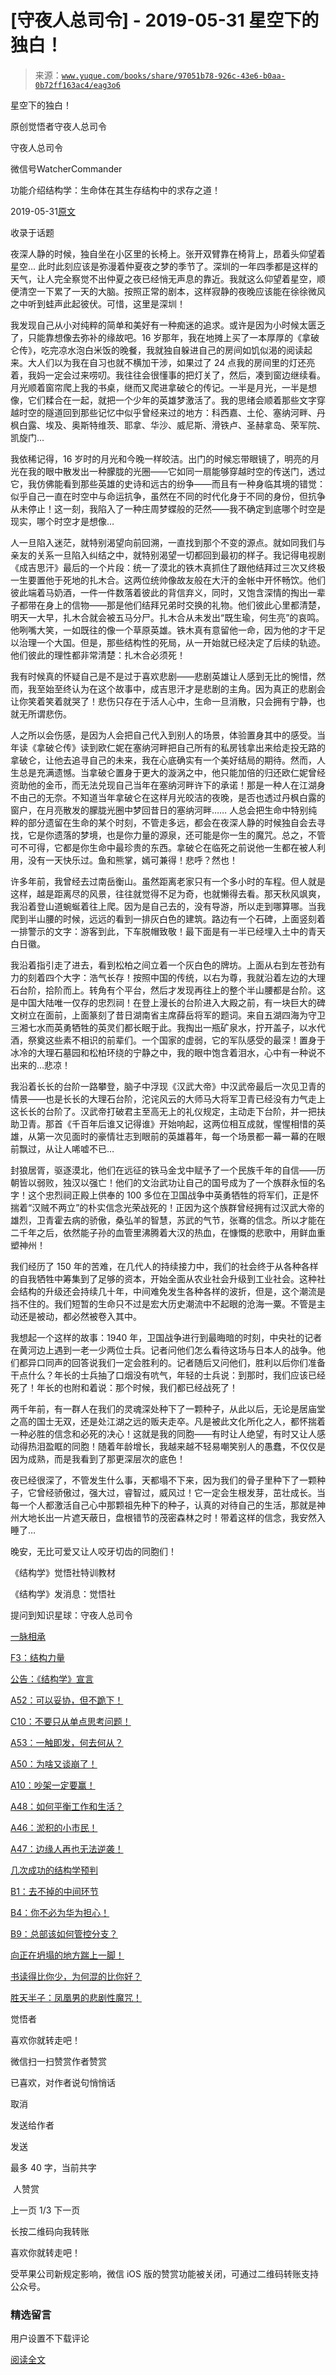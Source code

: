 # [守夜人总司令] - 2019-05-31 星空下的独白！

> 来源：[`www.yuque.com/books/share/97051b78-926c-43e6-b0aa-0b72ff163ac4/eag3o6`](https://www.yuque.com/books/share/97051b78-926c-43e6-b0aa-0b72ff163ac4/eag3o6)



星空下的独白！ 

原创觉悟者守夜人总司令 

守夜人总司令 

微信号WatcherCommander 

功能介绍结构学：生命体在其生存结构中的求存之道！ 

2019-05-31[原文](https://mp.weixin.qq.com/s?__biz=MzAxNDk1NjI2Mw==&mid=2247484550&idx=1&sn=fa82f3305cc05c03bebea3852dd822b6&chksm=9b8a270eacfdae181964706c9ba3ccde2a315f3f6e21011f6296b060e0e14384ad0485da97f9&scene=27#wechat_redirect&cpage=360) 

收录于话题 

夜深人静的时候，独自坐在小区里的长椅上。张开双臂靠在椅背上，昂着头仰望着星空… 此时此刻应该是弥漫着仲夏夜之梦的季节了。深圳的一年四季都是这样的天气，让人完全察觉不出仲夏之夜已经悄无声息的靠近。我就这么仰望着星空，顺便清空一下累了一天的大脑。按照正常的剧本，这样寂静的夜晚应该能在徐徐微风之中听到蛙声此起彼伏。可惜，这里是深圳！ 

我发现自己从小对纯粹的简单和美好有一种痴迷的追求。或许是因为小时候太匮乏了，只能靠想像去弥补的缘故吧。16 岁那年，我在地摊上买了一本厚厚的《拿破仑传》，吃完凉水泡白米饭的晚餐，我就独自躲进自己的房间如饥似渴的阅读起来。大人们以为我在自习也就不横加干涉，如果过了 24 点我的房间里的灯还亮着，我妈一定会过来唠叨。我往往会很懂事的把灯关了，然后，凑到窗边继续看。月光顺着窗帘爬上我的书桌，继而又爬进拿破仑的传记。一半是月光，一半是想像，它们糅合在一起，就把一个少年的英雄梦激活了。我的思绪会顺着那些文字穿越时空的隧道回到那些记忆中似乎曾经来过的地方：科西嘉、土伦、塞纳河畔、丹枫白露、埃及、奥斯特维茨、耶拿、华沙、威尼斯、滑铁卢、圣赫拿岛、荣军院、凯旋门… 

我依稀记得，16 岁时的月光和今晚一样皎洁。出门的时候忘带眼镜了，明亮的月光在我的眼中散发出一种朦胧的光圈——它如同一扇能够穿越时空的传送门，透过它，我仿佛能看到那些英雄的史诗和远古的纷争——而且有一种身临其境的错觉：似乎自己一直在时空中与命运抗争，虽然在不同的时代化身于不同的身份，但抗争从未停止！这一刻，我陷入了一种庄周梦蝶般的茫然——我不确定到底哪个时空是现实，哪个时空才是想像… 

人一旦陷入迷茫，就特别渴望向前回溯，一直找到那个不变的源点。就如同我们与亲友的关系一旦陷入纠结之中，就特别渴望一切都回到最初的样子。我记得电视剧《成吉思汗》最后的一个片段：统一了漠北的铁木真抓住了跟他结拜过三次又终极一生要置他于死地的扎木合。这两位统帅像故友般在大汗的金帐中开怀畅饮。他们彼此端着马奶酒，一件一件数落着彼此的背信弃义，同时，又饱含深情的掏出一辈子都带在身上的信物——那是他们结拜兄弟时交换的礼物。他们彼此心里都清楚，明天一大早，扎木合就会被五马分尸。扎木合从未发出“既生瑜，何生亮”的哀鸣。他咧嘴大笑，一如既往的像一个草原英雄。铁木真有意留他一命，因为他的才干足以治理一个大国。但是，那些结构性的死局，从一开始就已经决定了后续的轨迹。他们彼此的理性都非常清楚：扎木合必须死！ 

我有时候真的怀疑自己是不是过于喜欢悲剧——悲剧英雄让人感到无比的惋惜，然而，我至始至终认为在这个故事中，成吉思汗才是悲剧的主角。因为真正的悲剧会让你笑着笑着就哭了！悲伤只存在于活人心中，生命一旦消散，只会拥有宁静，也就无所谓悲伤。 

人之所以会伤感，是因为人会把自己代入到别人的场景，体验置身其中的感受。当年读《拿破仑传》读到欧仁妮在塞纳河畔把自己所有的私房钱拿出来给走投无路的拿破仑，让他去追寻自己的未来，我在心底确实有一个美好结局的期待。然而，人生总是充满遗憾。当拿破仑置身于更大的漩涡之中，他只能加倍的归还欧仁妮曾经资助他的金币，而无法兑现自己当年在塞纳河畔许下的承诺！那是一种人在江湖身不由己的无奈。不知道当年拿破仑在这样月光皎洁的夜晚，是否也透过丹枫白露的窗户，在月亮散发的朦胧光圈中梦回昔日的塞纳河畔…… 人总会把生命中特别纯粹的部分遗留在生命的某个时刻，不管走多远，都会在夜深人静的时候独自会去寻找，它是你遗落的梦境，也是你力量的源泉，还可能是你一生的魔咒。总之，不管可不可得，它都是你生命中最珍贵的东西。拿破仑在临死之前说他一生都在被人利用，没有一天快乐过。鱼和熊掌，嫣可兼得！悲呼？然也！ 

许多年前，我曾经去过南岳衡山。虽然距离老家只有一个多小时的车程。但人就是这样，越是距离尽的风景，往往就觉得不足为奇，也就懒得去看。那天秋风飒爽，我沿着登山道蜿蜒着往上爬。因为是自己去的，没有导游，所以走到哪算哪。当我爬到半山腰的时候，远远的看到一排灰白色的建筑。路边有一个石碑，上面竖刻着一排警示的文字：游客到此，下车脱帽致敬！最下面是有一半已经埋入土中的青天白日徽。 

我沿着指引走了进去，看到松柏之间立着一个灰白色的牌坊。上面从右到左苍劲有力的刻着四个大字：浩气长存！按照中国的传统，以右为尊，我就沿着左边的大理石台阶，拾阶而上。转角有个平台，然后才发现再往上的整个半山腰都是台阶。这是中国大陆唯一仅存的忠烈祠！在登上漫长的台阶进入大殿之前，有一块巨大的碑文树立在面前，上面篆刻了昔日湖南省主席薛岳将军的题词。来自五湖四海为守卫三湘七水而英勇牺牲的英灵们都长眠于此。我掏出一瓶矿泉水，拧开盖子，以水代酒，祭奠这些素不相识的前辈们。一个国家的虚弱，它的军队感受的最深！置身于冰冷的大理石墓园和松柏环绕的宁静之中，我的眼中饱含着泪水，心中有一种说不出来的…悲凉！ 

我沿着长长的台阶一路攀登，脑子中浮现《汉武大帝》中汉武帝最后一次见卫青的情景——也是长长的大理石台阶，沱诧风云的大师马大将军卫青已经没有力气走上这长长的台阶了。汉武帝打破君主至高无上的礼仪规定，主动走下台阶，并一把扶助卫青。那首《千百年后谁又记得谁》开始响起，这两位相互成就，惺惺相惜的英雄，从第一次见面时的豪情壮志到眼前的英雄暮年，每一个场景都一幕一幕的在眼前飘过，从让人唏嘘不已… 

封狼居胥，驱逐漠北，他们在远征的铁马金戈中赋予了一个民族千年的自信——历朝皆以弱败，独汉以强亡！他们的文治武功让自己的国号成为了一个族群永恒的名字！这个忠烈祠正殿上供奉的 100 多位在卫国战争中英勇牺牲的将军们，正是怀揣着“汉贼不两立”的朴实信念光荣战死的！正因为这个族群曾经拥有过汉武大帝的雄烈，卫青霍去病的骄傲，桑弘羊的智慧，苏武的气节，张骞的信念。所以才能在二千年之后，依然能子孙的血管里沸腾着大汉的热血，在慷慨的悲歌中，用鲜血重塑神州！ 

我们经历了 150 年的苦难，在几代人的持续接力中，我们的社会终于从各种各样的自我牺牲中筹集到了足够的资本，开始全面从农业社会升级到工业社会。这种社会结构的升级还会持续几十年，中间难免发生各种各样的波折，但是，这个潮流是挡不住的。我们短暂的生命只不过是宏大历史潮流中不起眼的沧海一粟。不管是主动还是被动，都必然被卷入其中。 

我想起一个这样的故事：1940 年，卫国战争进行到最晦暗的时刻，中央社的记者在黄河边上遇到一老一少两位士兵。记者问他们怎么看待这场与日本人的战争。他们都异口同声的回答说我们一定会胜利的。记者随后又问他们，胜利以后你们准备干点什么？年长的士兵抽了口烟没有吭气，年轻的士兵说：到那时，我们应该已经死了！年长的也附和着说：那个时候，我们都已经战死了！ 

两千年前，有一群人在我们的灵魂深处种下了一颗种子，从此以后，无论是居庙堂之高的国士无双，还是处江湖之远的贩夫走卒。凡是被此文化所化之人，都怀揣着一种必胜的信念和必死的决心！这就是我的同胞——有时让人绝望，有时又让人感动得热泪盈眶的同胞！随着年龄增长，我越来越不轻易嘲笑别人的愚蠢，不仅仅是因为成熟，而是我看到了那更深层次的底色！ 

夜已经很深了，不管发生什么事，天都塌不下来，因为我们的骨子里种下了一颗种子，它曾经骄傲过，强大过，睿智过，威风过！它一定会生根发芽，茁壮成长。当每一个人都激活自己心中那颗祖先种下的种子，认真的对待自己的生活，那就是神州大地长出一片遮天蔽日，盘根错节的茂密森林之时！带着这样的信念，我安然入睡了… 

晚安，无比可爱又让人咬牙切齿的同胞们！ 

《结构学》觉悟社特训教材 

《结构学》发消息：觉悟社  



提问到知识星球：守夜人总司令 

[一脉相承](http://mp.weixin.qq.com/s?__biz=MzAxNDk1NjI2Mw==&mid=2247483806&idx=1&sn=bf330eb30a53b4e2f666e84b953a1fa5&chksm=9b8a2216acfdab00985fb0708f3c360bc9793e594b6636734e5f1838462d06b8b1ff494f126f&scene=21#wechat_redirect) 

[F3：结构力量](http://mp.weixin.qq.com/s?__biz=MzAxNDk1NjI2Mw==&mid=2247484256&idx=1&sn=f10d9c530bfd6ea08b25d4bec657c13a&chksm=9b8a20e8acfda9fee057f2df26790f905c898132cac91d833d14e636edb00c20514d63189a88&scene=21#wechat_redirect) 

[公告：《结构学》宣言](http://mp.weixin.qq.com/s?__biz=MzAxNDk1NjI2Mw==&mid=2247484505&idx=1&sn=95b4424393e36eda97e76284318a3f38&chksm=9b8a27d1acfdaec7c00ce60807bd673a33454adf9b992a8ef9b44687a93b333dcf676d0b77c3&scene=21#wechat_redirect) 

[A52：可以妥协，但不跪下！](http://mp.weixin.qq.com/s?__biz=MzAxNDk1NjI2Mw==&mid=2247484538&idx=1&sn=e29eeb5f458c61a722b4c1454281ae98&chksm=9b8a27f2acfdaee4d42787a5b42ffbd4bc4766bddf4efa0b0c1c115579ca84d9269a35514597&scene=21#wechat_redirect) 

[C10：不要只从单点思考问题！](http://mp.weixin.qq.com/s?__biz=MzAxNDk1NjI2Mw==&mid=2247484543&idx=1&sn=3d337a6b81fade77019a9f63b8a251ed&chksm=9b8a27f7acfdaee1aa94a96c6832c84b33d374669e5ed2b100373da89fa04c434e8801a0efa2&scene=21#wechat_redirect) 

[A53：一触即发，何去何从？](http://mp.weixin.qq.com/s?__biz=MzAxNDk1NjI2Mw==&mid=2247484535&idx=1&sn=730dd962738c90e2a5de9558e0b6471a&chksm=9b8a27ffacfdaee9fcaf3cb350e1589a70eae4bde6172b6bd3a08b7f61fbd7645890b76b88c7&scene=21#wechat_redirect) 

[A50：为啥又谈崩了！](http://mp.weixin.qq.com/s?__biz=MzAxNDk1NjI2Mw==&mid=2247484515&idx=1&sn=d5912e7e1901f7fae49d39a99d8e3b6a&chksm=9b8a27ebacfdaefde82ea607527b72552b9bca352e99f6f0875ba5b7beeddd16879b85802bde&scene=21#wechat_redirect) 

[A10：吵架一定要赢！](http://mp.weixin.qq.com/s?__biz=MzAxNDk1NjI2Mw==&mid=2247484003&idx=1&sn=22ae8f8ff6c46632e7aca5291053d7fc&chksm=9b8a21ebacfda8fd92f8c5175bc8f2d4a47c338b6a09b1e42cae7660e9c0306c8fc72229761f&scene=21#wechat_redirect) 

[A48：如何平衡工作和生活？](http://mp.weixin.qq.com/s?__biz=MzAxNDk1NjI2Mw==&mid=2247484481&idx=1&sn=ad43fc5feea038e47fa50dae514a9390&chksm=9b8a27c9acfdaedf3b7751343bd2b16a86fbeddb1896e4a24bfcbe589f4bfe8454ea656fa390&scene=21#wechat_redirect) 

[A46：淤积的小市民！](http://mp.weixin.qq.com/s?__biz=MzAxNDk1NjI2Mw==&mid=2247484472&idx=1&sn=f5df702c026dbb04688151086cdf7493&chksm=9b8a27b0acfdaea6ed5b712d94b3725bf8e322b39101916f48f935c102c433e9c7239b596c9f&scene=21#wechat_redirect) 

[A47：边缘人再也无法逆袭！](http://mp.weixin.qq.com/s?__biz=MzAxNDk1NjI2Mw==&mid=2247484476&idx=1&sn=42cd8e7b62b1c430768fe9583a9715b4&chksm=9b8a27b4acfdaea2f7ac778f91e72c9b69a725224a18c6d576f3de7caf0ff91a040bf5622645&scene=21#wechat_redirect) 

[几次成功的结构学预判](http://mp.weixin.qq.com/s?__biz=MzAxNDk1NjI2Mw==&mid=2247484266&idx=1&sn=02ab915e029cbe24d91712f741b3f37c&chksm=9b8a20e2acfda9f4498a5c76204c101ab26e7311f2fb7d3043de108d4ff6e18d72a1c889a569&scene=21#wechat_redirect) 

[B1：去不掉的中间环节](http://mp.weixin.qq.com/s?__biz=MzAxNDk1NjI2Mw==&mid=2247484061&idx=1&sn=1209c5618c7a801825c4d601715c442d&chksm=9b8a2115acfda803a021253d6a306e6c95fffb1fdfae4daedf94c8f602c7d2c9e52452759093&scene=21#wechat_redirect) 

[B4：你不必为华为担心！](http://mp.weixin.qq.com/s?__biz=MzIzMDYwOTM0Mg==&mid=2247483951&idx=1&sn=7850925e07db502ec2116efe0211318f&chksm=e8b19afedfc613e816bdef573343dbe2127c92d828c071510a8a8b9cb98384cdc7a6dbf8fbdd&scene=21#wechat_redirect) 

[B9：总部该如何管控分支？](http://mp.weixin.qq.com/s?__biz=MzAxNDk1NjI2Mw==&mid=2247484145&idx=1&sn=41c6886b25339836dfde91b10a40fc77&chksm=9b8a2179acfda86f79a66c7e938f8422d5d3d2de33d3ba41431663493fc11020da7e7d964ff7&scene=21#wechat_redirect) 

[向正在坍塌的地方踹上一脚！](http://mp.weixin.qq.com/s?__biz=MzAxNDk1NjI2Mw==&mid=2247483789&idx=1&sn=5e44b7b524c3dc4bb7705f49ed0a44a3&chksm=9b8a2205acfdab139e4b1d44ef6702b09c9fbf79505340205d13fbdaa33207a997f54bee0e97&scene=21#wechat_redirect) 

[书读得比你少，为何混的比你好？](http://mp.weixin.qq.com/s?__biz=MzAxNDk1NjI2Mw==&mid=2247484296&idx=1&sn=b0e0f11f50023aa8a20e8eeb51d39e10&chksm=9b8a2000acfda916885455b30687e2f18099abba31c78b2fabb95ca1b89ddc40f2415317d368&scene=21#wechat_redirect) 

[胜天半子：凤凰男的悲剧性魔咒！](http://mp.weixin.qq.com/s?__biz=MzAxNDk1NjI2Mw==&mid=2247484459&idx=1&sn=3af333a7d8f81253f730e57ba86f6f11&chksm=9b8a27a3acfdaeb524c155bcc629f472e273558add2d9c91ca3295d08144bd6d7d26ed757e6c&scene=21#wechat_redirect) 

觉悟者 

喜欢你就转走吧！ 

微信扫一扫赞赏作者赞赏 

已喜欢，对作者说句悄悄话 

取消 

发送给作者 

发送 

最多 40 字，当前共字 

 人赞赏 

上一页 1/3 下一页 

长按二维码向我转账 

喜欢你就转走吧！ 

受苹果公司新规定影响，微信 iOS 版的赞赏功能被关闭，可通过二维码转账支持公众号。 

### 精选留言 

用户设置不下载评论 

[阅读全文](https://t.zsxq.com/UfYFq7u)